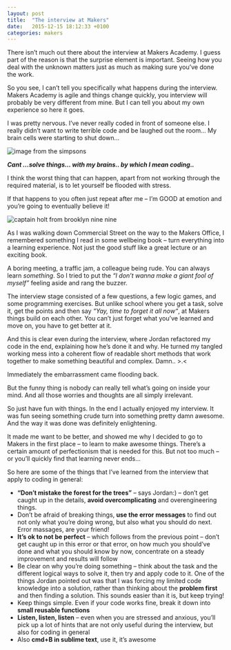 ```yaml
---
layout: post
title:  "The interview at Makers"
date:   2015-12-15 18:12:33 +0100
categories: makers
---
```


There isn’t much out there about the interview at Makers Academy. I guess part of the reason is that the surprise element is important. Seeing how you deal with the unknown matters just as much as making sure you’ve done the work.

So you see, I can’t tell you specifically what happens during the interview. Makers Academy is agile and things change quickly, you interview will probably be very different from mine. But I can tell you about my own experience so here it goes.

I was pretty nervous. I’ve never really coded in front of someone else. I really didn’t want to write terrible code and be laughed out the room… My brain cells were starting to shut down…

![image from the simpsons](https://makersandlegos.files.wordpress.com/2015/12/simpsons.gif)

**_Cant ...solve things... with my brains.. by which I mean coding.._**

I think the worst thing that can happen, apart from not working through the required material, is to let yourself be flooded with stress.

If that happens to you often just repeat after me – I’m GOOD at emotion and you’re going to eventually believe it!

![captain holt from brooklyn nine nine](https://makersandlegos.files.wordpress.com/2015/12/giphy.gif?w=288&h=288)

As I was walking down Commercial Street on the way to the Makers Office, I remembered something I read in some wellbeing book – turn everything into a learning experience. Not just the good stuff like a great lecture or an exciting book.

A boring meeting, a traffic jam, a colleague being rude. You can always learn _something_. So I tried to put the _“I don’t wanna make a giant fool of myself”_ feeling aside and rang the buzzer.

The interview stage consisted of a few questions, a few logic games, and some programming exercises. But unlike school where you get a task, solve it,  get the points and then say _“Yay, time to forget it all now“_, at Makers things build on each other. You can’t just forget what you’ve learned and move on, you have to get better at it.

And this is clear even during the interview, where Jordan refactored my code in the end, explaining how he’s done it and why. He turned my tangled working mess into a coherent flow of readable short methods that work together to make something beautiful and complex. Damn.. >.<

Immediately the embarrassment came flooding back.

But the funny thing is nobody can really tell what’s going on inside your mind. And all those worries and thoughts are all simply irrelevant.

So just have fun with things. In the end I actually enjoyed my interview. It was fun seeing something crude turn into something pretty damn awesome. And the way it was done was definitely enlightening.

It made me want to be better, and showed me why I decided to go to Makers in the first place – to learn to make awesome things. There’s a certain amount of perfectionism that is needed for this. But not too much – or you’ll quickly find that learning never ends…

So here are some of the things that I’ve learned from the interview that apply to coding in general:

* **“Don’t mistake the forest for the trees”** – says Jordan:) – don’t get caught up in the details, **avoid overcomplicating** and overengineering things.
* Don’t be afraid of breaking things, **use the error messages** to find out not only what you’re doing wrong, but also what you should do next. Error massages, are your friend!
* **It’s ok to not be perfect** – which follows from the previous point – don’t get caught up in this error or that error, on how much you should’ve done and what you should know by now, concentrate on a steady improvement and results will follow
* Be clear on why you’re doing something – think about the task and the different logical ways to solve it, then try and apply code to it. One of the things Jordan pointed out was that I was forcing my limited code knowledge into a solution, rather than thinking about the **problem first** and then finding a solution. This sounds easier than it is, but keep trying!
* Keep things simple. Even if your code works fine, break it down into **small reusable functions**
* **Listen, listen, listen** – even when you are stressed and anxious, you’ll pick up a lot of hints that are not only useful during the interview, but also for coding in general
* Also **cmd+B in sublime text**, use it, it’s awesome
